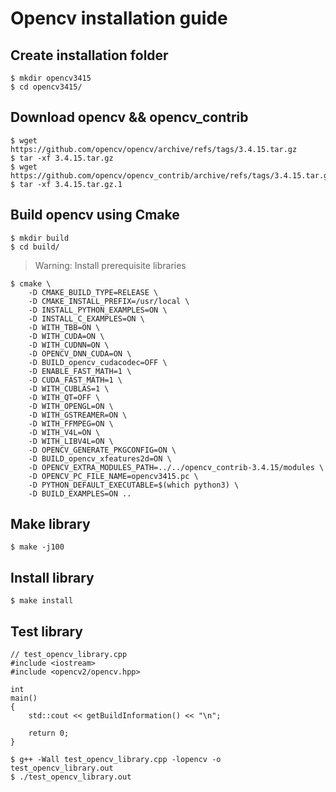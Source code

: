 # Opencv installation guide

## Create installation folder
```
$ mkdir opencv3415
$ cd opencv3415/
```

## Download opencv && opencv_contrib
```
$ wget https://github.com/opencv/opencv/archive/refs/tags/3.4.15.tar.gz
$ tar -xf 3.4.15.tar.gz 
$ wget https://github.com/opencv/opencv_contrib/archive/refs/tags/3.4.15.tar.gz
$ tar -xf 3.4.15.tar.gz.1
```

## Build opencv using Cmake
```
$ mkdir build
$ cd build/
```
>Warning: Install prerequisite libraries
```
$ cmake \
	-D CMAKE_BUILD_TYPE=RELEASE \
	-D CMAKE_INSTALL_PREFIX=/usr/local \
	-D INSTALL_PYTHON_EXAMPLES=ON \
	-D INSTALL_C_EXAMPLES=ON \
	-D WITH_TBB=ON \
	-D WITH_CUDA=ON \
	-D WITH_CUDNN=ON \
	-D OPENCV_DNN_CUDA=ON \
	-D BUILD_opencv_cudacodec=OFF \
	-D ENABLE_FAST_MATH=1 \
	-D CUDA_FAST_MATH=1 \
	-D WITH_CUBLAS=1 \
	-D WITH_QT=OFF \
	-D WITH_OPENGL=ON \
	-D WITH_GSTREAMER=ON \
	-D WITH_FFMPEG=ON \
	-D WITH_V4L=ON \
	-D WITH_LIBV4L=ON \
	-D OPENCV_GENERATE_PKGCONFIG=ON \
	-D BUILD_opencv_xfeatures2d=ON \
	-D OPENCV_EXTRA_MODULES_PATH=../../opencv_contrib-3.4.15/modules \
	-D OPENCV_PC_FILE_NAME=opencv3415.pc \
	-D PYTHON_DEFAULT_EXECUTABLE=$(which python3) \
	-D BUILD_EXAMPLES=ON ..
```

## Make library
```
$ make -j100
```

## Install library
```
$ make install
```

## Test library
```
// test_opencv_library.cpp
#include <iostream>
#include <opencv2/opencv.hpp>

int
main()
{
	std::cout << getBuildInformation() << "\n";
	
	return 0;
}
```

```
$ g++ -Wall test_opencv_library.cpp -lopencv -o test_opencv_library.out
$ ./test_opencv_library.out
```
